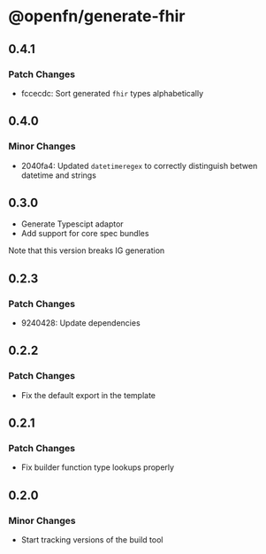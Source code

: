 # @openfn/generate-fhir

## 0.4.1

### Patch Changes

- fccecdc: Sort generated `fhir` types alphabetically

## 0.4.0

### Minor Changes

- 2040fa4: Updated `datetimeregex` to correctly distinguish betwen datetime and
  strings

## 0.3.0

- Generate Typescipt adaptor
- Add support for core spec bundles

Note that this version breaks IG generation

## 0.2.3

### Patch Changes

- 9240428: Update dependencies

## 0.2.2

### Patch Changes

- Fix the default export in the template

## 0.2.1

### Patch Changes

- Fix builder function type lookups properly

## 0.2.0

### Minor Changes

- Start tracking versions of the build tool
